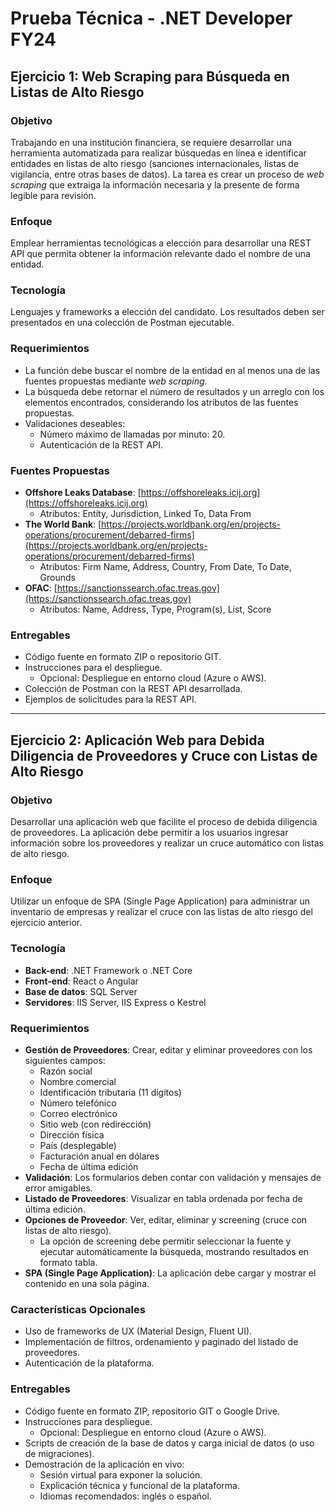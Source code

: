 # Prueba Técnica - .NET Developer FY24

## Ejercicio 1: Web Scraping para Búsqueda en Listas de Alto Riesgo

### Objetivo
Trabajando en una institución financiera, se requiere desarrollar una herramienta automatizada para realizar búsquedas en línea e identificar entidades en listas de alto riesgo (sanciones internacionales, listas de vigilancia, entre otras bases de datos). La tarea es crear un proceso de *web scraping* que extraiga la información necesaria y la presente de forma legible para revisión.

### Enfoque
Emplear herramientas tecnológicas a elección para desarrollar una REST API que permita obtener la información relevante dado el nombre de una entidad.

### Tecnología
Lenguajes y frameworks a elección del candidato. Los resultados deben ser presentados en una colección de Postman ejecutable.

### Requerimientos
- La función debe buscar el nombre de la entidad en al menos una de las fuentes propuestas mediante *web scraping*.
- La búsqueda debe retornar el número de resultados y un arreglo con los elementos encontrados, considerando los atributos de las fuentes propuestas.
- Validaciones deseables:
  - Número máximo de llamadas por minuto: 20.
  - Autenticación de la REST API.

### Fuentes Propuestas
- **Offshore Leaks Database**: [https://offshoreleaks.icij.org](https://offshoreleaks.icij.org)
  - Atributos: Entity, Jurisdiction, Linked To, Data From
- **The World Bank**: [https://projects.worldbank.org/en/projects-operations/procurement/debarred-firms](https://projects.worldbank.org/en/projects-operations/procurement/debarred-firms)
  - Atributos: Firm Name, Address, Country, From Date, To Date, Grounds
- **OFAC**: [https://sanctionssearch.ofac.treas.gov](https://sanctionssearch.ofac.treas.gov)
  - Atributos: Name, Address, Type, Program(s), List, Score

### Entregables
- Código fuente en formato ZIP o repositorio GIT.
- Instrucciones para el despliegue.
  - Opcional: Despliegue en entorno cloud (Azure o AWS).
- Colección de Postman con la REST API desarrollada.
- Ejemplos de solicitudes para la REST API.

---

## Ejercicio 2: Aplicación Web para Debida Diligencia de Proveedores y Cruce con Listas de Alto Riesgo

### Objetivo
Desarrollar una aplicación web que facilite el proceso de debida diligencia de proveedores. La aplicación debe permitir a los usuarios ingresar información sobre los proveedores y realizar un cruce automático con listas de alto riesgo.

### Enfoque
Utilizar un enfoque de SPA (Single Page Application) para administrar un inventario de empresas y realizar el cruce con las listas de alto riesgo del ejercicio anterior.

### Tecnología
- **Back-end**: .NET Framework o .NET Core
- **Front-end**: React o Angular
- **Base de datos**: SQL Server
- **Servidores**: IIS Server, IIS Express o Kestrel

### Requerimientos
- **Gestión de Proveedores**: Crear, editar y eliminar proveedores con los siguientes campos:
  - Razón social
  - Nombre comercial
  - Identificación tributaria (11 dígitos)
  - Número telefónico
  - Correo electrónico
  - Sitio web (con redirección)
  - Dirección física
  - País (desplegable)
  - Facturación anual en dólares
  - Fecha de última edición
- **Validación**: Los formularios deben contar con validación y mensajes de error amigables.
- **Listado de Proveedores**: Visualizar en tabla ordenada por fecha de última edición.
- **Opciones de Proveedor**: Ver, editar, eliminar y screening (cruce con listas de alto riesgo).
  - La opción de screening debe permitir seleccionar la fuente y ejecutar automáticamente la búsqueda, mostrando resultados en formato tabla.
- **SPA (Single Page Application)**: La aplicación debe cargar y mostrar el contenido en una sola página.

### Características Opcionales
- Uso de frameworks de UX (Material Design, Fluent UI).
- Implementación de filtros, ordenamiento y paginado del listado de proveedores.
- Autenticación de la plataforma.

### Entregables
- Código fuente en formato ZIP, repositorio GIT o Google Drive.
- Instrucciones para despliegue.
  - Opcional: Despliegue en entorno cloud (Azure o AWS).
- Scripts de creación de la base de datos y carga inicial de datos (o uso de migraciones).
- Demostración de la aplicación en vivo:
  - Sesión virtual para exponer la solución.
  - Explicación técnica y funcional de la plataforma.
  - Idiomas recomendados: inglés o español.
